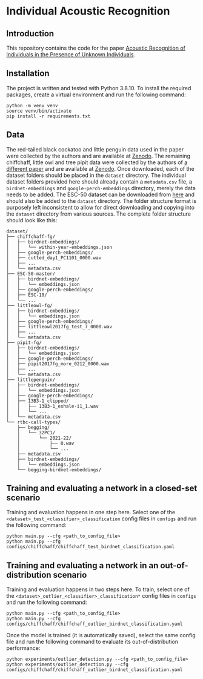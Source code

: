 # Individual Acoustic Recognition

## Introduction
This repository contains the code for the paper [Acoustic Recognition of Individuals in the Presence of Unknown Individuals](https://www.biorxiv.org/content/10.1101/2024.12.18.629284v1). 

## Installation
The project is written and tested with Python 3.8.10. To install the required packages, create a virtual environment and run the following command:
```
python -m venv venv
source venv/bin/activate
pip install -r requirements.txt
```

## Data
The red-tailed black cockatoo and little penguin data used in the paper were collected by the authors and are available at [Zenodo](https://zenodo.org/records/14694741). 
The remaining chiffchaff, little owl and tree pipit data were collected by the authors of [a different paper](https://royalsocietypublishing.org/doi/10.1098/rsif.2018.0940) and are available at [Zenodo](https://zenodo.org/records/1413495).
Once downloaded, each of the dataset folders should be placed in the `dataset` directory. The individual dataset folders provided here should already contain a `metadata.csv` file, a `birdnet-embeddings` and `google-perch-embeddings` directory, merely the data needs to be added.
The ESC-50 dataset can be downloaded from [here](https://github.com/karolpiczak/ESC-50) and should also be added to the `dataset` directory.
The folder structure format is purposely left inconsistent to allow for direct downloading and copying into the `dataset` directory from various sources. The complete folder structure should look like this:
```
dataset/
├── chiffchaff-fg/
│   ├── birdnet-embeddings/
│   │   └── within-year-embeddings.json
│   ├── google-perch-embeddings/
│   ├── cutted_day1_PC1101_0000.wav
│   ├── ...
│   └── metadata.csv
├── ESC-50-master/
│   ├── birdnet-embeddings/
│   │   └── embeddings.json
│   ├── google-perch-embeddings/
│   ├── ESC-10/
│   └── ...
├── littleowl-fg/
│   ├── birdnet-embeddings/
│   │   └── embeddings.json
│   ├── google-perch-embeddings/
│   ├── littleowl2017fg_test_7_0000.wav
│   ├── ...
│   └── metadata.csv
├── pipit-fg/
│   ├── birdnet-embeddings/
│   │   └── embeddings.json
│   ├── google-perch-embeddings/
│   ├── pipit2017fg_more_0212_0000.wav
│   ├── ...
│   └── metadata.csv
├── littlepenguin/
│   ├── birdnet-embeddings/
│   │   └── embeddings.json
│   ├── google-perch-embeddings/
│   ├── 13B3-1_clipped/
│   │   ├── 13B3-1_exhale-i1_1.wav
│   │   └── ...
│   └── metadata.csv
└── rtbc-call-types/
    ├── begging/
    │   └── 32PC1/
    │       └── 2021-22/
    │           ├── 0.wav
    │           └── ...
    ├── metadata.csv
    ├── birdnet-embeddings/
    │   └── embeddings.json
    └── begging-birdnet-embeddings/

```

## Training and evaluating a network in a closed-set scenario
Training and evaluation happens in one step here. 
Select one of the `<dataset>_test_<classifier>_classification` config files in `configs` and run the following command:
```
python main.py --cfg <path_to_config_file>
python main.py --cfg configs/chiffchaff/chiffchaff_test_birdnet_classification.yaml
```

## Training and evaluating a network in an out-of-distribution scenario
Training and evaluation happens in two steps here. 
To train, select one of the `<dataset>_outlier_<classifier>_classification*` config files in `configs` and run the following command:
```
python main.py --cfg <path_to_config_file>
python main.py --cfg configs/chiffchaff/chiffchaff_outlier_birdnet_classification.yaml
```
Once the model is trained (it is automatically saved), select the same config file and run the following command to evaluate its out-of-distribution performance:
```
python experiments/outlier_detection.py --cfg <path_to_config_file>
python experiments/outlier_detection.py --cfg configs/chiffchaff/chiffchaff_outlier_birdnet_classification.yaml
```

